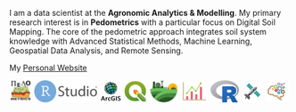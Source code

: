 I am a data scientist at the **Agronomic Analytics & Modelling**. 
My primary research interest is in **Pedometrics** with a particular focus on Digital Soil Mapping. The core of the pedometric approach integrates soil system knowledge with Advanced Statistical Methods, Machine Learning, Geospatial Data Analysis, and Remote Sensing. 

My [Personal Website](https://ruhollahtaghizadeh.netlify.app/)


<p align="center">
	<img title="R" alt="R" src="images/pedo.svg" height="40" />
	<img title="R" alt="R" src="images/RStudio_logo_flat.svg" height="40" />
	<img title="R" alt="R" src="images/arc.svg" height="40" />
	<img title="R" alt="R" src="images/qgis.svg" height="40" />
	<img title="R" alt="R" src="images/soil.svg" height="40" />
	<img title="R" alt="R" src="images/stat.svg" height="40" />
	<img title="R" alt="R" src="images/R_logo.svg" height="40" />
	<img title="R" alt="R" src="images/RS.svg" height="40" />
	<img title="R" alt="R" src="images/ML.svg" height="40" />


</p>

